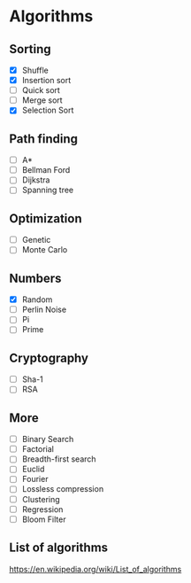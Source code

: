 # Algorithms
## Sorting
- [x] Shuffle
- [x] Insertion sort
- [ ] Quick sort
- [ ] Merge sort
- [x] Selection Sort

## Path finding
- [ ] A*
- [ ] Bellman Ford
- [ ] Dijkstra
- [ ] Spanning tree

## Optimization
- [ ] Genetic
- [ ] Monte Carlo

## Numbers
- [x] Random
- [ ] Perlin Noise
- [ ] Pi
- [ ] Prime

## Cryptography
- [ ] Sha-1
- [ ] RSA

## More
- [ ] Binary Search
- [ ] Factorial
- [ ] Breadth-first search
- [ ] Euclid
- [ ] Fourier
- [ ] Lossless compression
- [ ] Clustering
- [ ] Regression
- [ ] Bloom Filter

## List of algorithms
https://en.wikipedia.org/wiki/List_of_algorithms
